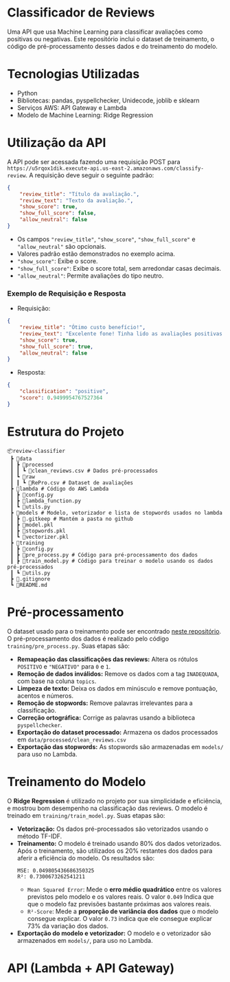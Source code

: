 # Classificador de Reviews
Uma API que usa Machine Learning para classificar avaliações como positivas ou negativas.
Este repositório inclui o dataset de treinamento, o código de pré-processamento desses dados e do treinamento do modelo. 

# Tecnologias Utilizadas
- Python
- Bibliotecas: pandas, pyspellchecker, Unidecode, joblib e sklearn
- Serviços AWS: API Gateway e Lambda
- Modelo de Machine Learning: Ridge Regression

# Utilização da API
A API pode ser acessada fazendo uma requisição POST para ``https://u5rqox1dik.execute-api.us-east-2.amazonaws.com/classify-review``.
A requisição deve seguir o seguinte padrão:
```json
{
    "review_title": "Título da avaliação.",
    "review_text": "Texto da avaliação.",
    "show_score": true, 
    "show_full_score": false, 
    "allow_neutral": false
}
```
- Os campos ``"review_title"``, ``"show_score"``, ``"show_full_score"`` e ``"allow_neutral"``  são opcionais.
- Valores padrão estão demonstrados no exemplo acima.
- ``"show_score"``: Exibe o score.
- ``"show_full_score"``: Exibe o score total, sem arredondar casas decimais.
- ``"allow_neutral"``: Permite avaliações do tipo neutro.

### Exemplo de Requisição e Resposta
- Requisição:
```json
{
    "review_title": "Ótimo custo benefício!",
    "review_text": "Excelente fone! Tinha lido as avaliações positivas que me motivaram a comprar e supriu as expectativas. A bateria dura bastante, isola bem o som e a qualidade do áudio é muito boa. A marca não costuma decepcionar.",
    "show_score": true, 
    "show_full_score": true, 
    "allow_neutral": false
}
```
- Resposta:
```json
{
    "classification": "positive",
    "score": 0.9499954767527364
}
```
# Estrutura do Projeto
```
📦review-classifier
 ┣ 📂data
 ┃ ┣ 📂processed
 ┃ ┃ ┗ 📜clean_reviews.csv # Dados pré-processados
 ┃ ┗ 📂raw
 ┃ ┃ ┗ 📜RePro.csv # Dataset de avaliações
 ┣ 📂lambda # Código do AWS Lambda
 ┃ ┣ 📜config.py
 ┃ ┣ 📜lambda_function.py
 ┃ ┗ 📜utils.py
 ┣ 📂models # Modelo, vetorizador e lista de stopwords usados no lambda
 ┃ ┣ 📜.gitkeep # Mantém a pasta no github
 ┃ ┣ 📜model.pkl
 ┃ ┣ 📜stopwords.pkl
 ┃ ┗ 📜vectorizer.pkl
 ┣ 📂training
 ┃ ┣ 📜config.py
 ┃ ┣ 📜pre_process.py # Código para pré-processamento dos dados
 ┃ ┣ 📜train_model.py # Código para treinar o modelo usando os dados pré-processados
 ┃ ┗ 📜utils.py
 ┣ 📜.gitignore
 ┗ 📜README.md
 ```

# Pré-processamento
O dataset usado para o treinamento pode ser encontrado [neste repositório](https://github.com/lucasnil/repro).
O pré-processamento dos dados é realizado pelo código ``training/pre_process.py``.
Suas etapas são:
- **Remapeação das classificações das reviews:** Altera os rótulos ``POSITIVO`` e ``"NEGATIVO"`` para ``0`` e ``1``.
-  **Remoção de dados inválidos:** Remove os dados com a tag ``INADEQUADA``, com base na coluna ``topics``.
- **Limpeza de texto:** Deixa os dados em minúsculo e remove pontuação, acentos e números.
- **Remoção de stopwords:** Remove palavras irrelevantes para a classificação.
- **Correção ortográfica:** Corrige as palavras usando a biblioteca ``pyspellchecker``.
- **Exportação do dataset processado:** Armazena os dados processados em ``data/processed/clean_reviews.csv``
- **Exportação das stopwords:** As stopwords são armazenadas em ``models/`` para uso no Lambda.

# Treinamento do Modelo
O **Ridge Regression** é utilizado no projeto por sua simplicidade e eficiência, e mostrou bom desempenho na classificação das reviews.
O modelo é treinado em ``training/train_model.py``.
Suas etapas são:
- **Vetorização:** Os dados pré-processados são vetorizados usando o método TF-IDF.
- **Treinamento:** O modelo é treinado usando 80% dos dados vetorizados. Após o treinamento, são utilizados os 20% restantes dos dados para aferir a eficiência do modelo.
    Os resultados são:
    ```
    MSE: 0.049805436686350325
    R²: 0.7300673262541211
    ```
    - ``Mean Squared Error``: Mede o **erro médio quadrático** entre os valores previstos pelo modelo e os valores reais. O valor ``0.049`` Indica que que o modelo faz previsões bastante próximas aos valores reais.
    - ``R²-Score``: Mede a **proporção de variância dos dados** que o modelo consegue explicar. O valor ``0.73`` indica que ele consegue explicar 73% da variação dos dados.
- **Exportação do modelo e vetorizador:** O modelo e o vetorizador são armazenados em ``models/``, para uso no Lambda.

# API (Lambda + API Gateway)

